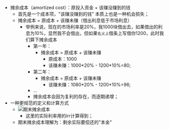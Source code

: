 

- 摊余成本（amortized cost）：原投入资金 + 该赚没赚到的钱
    - 首先是一个成本项，"该赚没赚到的钱" 本质上也是一种机会损失；
    - 摊余成本 = 原成本 + 该赚未赚（借出利息低于市场利息）
        - 举例来说，现在的市场利率是20%，我1000块借出去，如果借出的利息为10%，显然我不会借出，但如果`名义上`借条上写借你1200，此时我们算下摊余成本
            - 第一年：
                - 摊余成本 = 原成本 + 该赚未赚
                    - 原成本：1000
                    - 该赚未赚：1000\*20% - 1200\*10%=80;
            - 第二年：
                - 摊余成本 = 原成本 + 该赚未赚
                    - 该赚未赚：1080*20% - 1200\*10%=96;
            - ...
            - 摊余成本会因为复利的存在，而逐期递增；
- 一种更规范的定义和计算方式
    - ![期末摊余成本](./imgs/amortized_cost.jpg)
        - 这里的实际利率用的irr计算得到；
    - 期末摊余成本理解为：剩余实际要偿还的"本金"